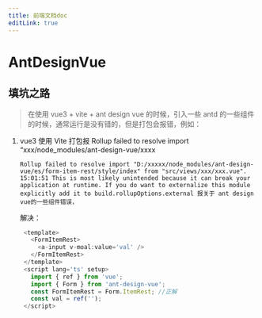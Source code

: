 ```yaml
---
title: 前端文档doc
editLink: true
---
```


# AntDesignVue

## 填坑之路

> 在使用 vue3 + vite + ant design vue 的时候，引入一些 antd 的一些组件的时候，通常运行是没有错的，但是打包会报错，例如：

1. vue3 使用 Vite 打包报 Rollup failed to resolve import “xxx/node_modules/ant-design-vue/xxxx

   `Rollup failed to resolve import "D:/xxxxx/node_modules/ant-design-vue/es/form-item-rest/style/index" from "src/views/xxx/xxx.vue". 15:01:51 This is most likely unintended because it can break your application at runtime. If you do want to externalize this module explicitly add it to build.rollupOptions.external 报关于 ant design vue的一些组件错误，`

   解决：

   ```js
    <template>
      <FormItemRest>
        <a-input v-moal:value='val' />
      </FormItemRest>
    </template>
    <script lang='ts' setup>
      import { ref } from 'vue';
      import { Form } from 'ant-design-vue';
      const FormItemRest = Form.ItemRest; //正解
      const val = ref('');
    </script>
   ```
